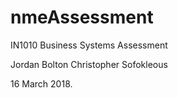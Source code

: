 # nmeAssessment

IN1010 Business Systems Assessment

Jordan Bolton
Christopher Sofokleous

16 March 2018.
